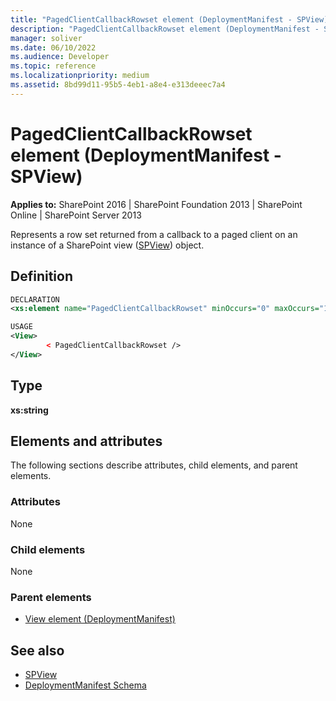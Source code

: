 ```yaml
---
title: "PagedClientCallbackRowset element (DeploymentManifest - SPView)"
description: "PagedClientCallbackRowset element (DeploymentManifest - SPView) represents a row set returned from a callback to a paged client on an instance of a SharePoint view (SPView) object."
manager: soliver
ms.date: 06/10/2022
ms.audience: Developer
ms.topic: reference
ms.localizationpriority: medium
ms.assetid: 8bd99d11-95b5-4eb1-a8e4-e313deeec7a4
---
```


# PagedClientCallbackRowset element (DeploymentManifest - SPView)

**Applies to:** SharePoint 2016 | SharePoint Foundation 2013 | SharePoint Online | SharePoint Server 2013

Represents a row set returned from a callback to a paged client on an instance of a SharePoint view ([SPView](https://msdn.microsoft.com/library/Microsoft.SharePoint.SPView.aspx)) object.

## Definition

```XML
DECLARATION
<xs:element name="PagedClientCallbackRowset" minOccurs="0" maxOccurs="1" />

USAGE
<View>
        < PagedClientCallbackRowset />
</View>

```

## Type

**xs:string**

## Elements and attributes

The following sections describe attributes, child elements, and parent elements.

### Attributes

None

### Child elements

None

### Parent elements

- [View element (DeploymentManifest)](view-element-deploymentmanifest.md)

## See also

- [SPView](https://msdn.microsoft.com/library/Microsoft.SharePoint.SPView.aspx)
- [DeploymentManifest Schema](deploymentmanifest-schema.md)
